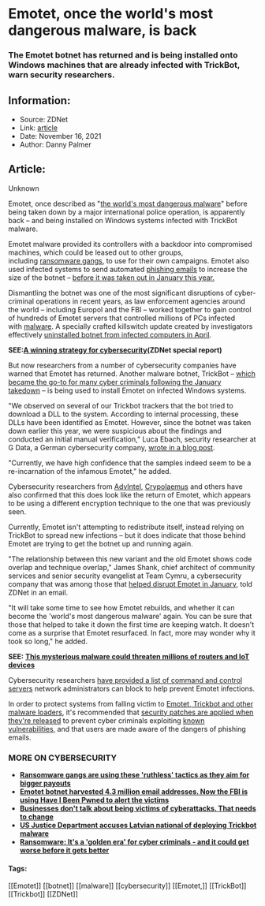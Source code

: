 # Emotet, once the world's most dangerous malware, is back
### The Emotet botnet has returned and is being installed onto Windows machines that are already infected with TrickBot, warn security researchers.

## Information:
+ Source: ZDNet
+ Link: [article](https://www.zdnet.com/article/emotet-once-the-worlds-most-dangerous-malware-is-back/)
+ Date: November 16, 2021
+ Author: Danny Palmer


## Article:
Unknown

Emotet, once described as "[the world's most dangerous malware](https://www.europol.europa.eu/newsroom/news/world%E2%80%99s-most-dangerous-malware-emotet-disrupted-through-global-action)" before being taken down by a major international police operation, is apparently back – and being installed on Windows systems infected with TrickBot malware.

Emotet malware provided its controllers with a backdoor into compromised machines, which could be leased out to other groups, including [ransomware gangs](https://www.zdnet.com/article/have-we-reached-peak-ransomware-how-the-internets-biggest-security-problem-has-grown-and-what-happens-next/), to use for their own campaigns. Emotet also used infected systems to send automated [phishing emails](https://www.zdnet.com/article/what-is-phishing-how-to-protect-yourself-from-scam-emails-and-more/) to increase the size of the botnet – [before it was taken out in January this year.](https://www.zdnet.com/article/emotet-worlds-most-dangerous-malware-botnet-disrupted-by-international-police-operation/)  


Dismantling the botnet was one of the most significant disruptions of cyber-criminal operations in recent years, as law enforcement agencies around the world – including Europol and the FBI – worked together to gain control of hundreds of Emotet servers that controlled millions of PCs infected with [malware](https://www.zdnet.com/article/what-is-malware-everything-you-need-to-know-about-viruses-trojans-and-malicious-software/). A specially crafted killswitch update created by investigators effectively [uninstalled botnet from infected computers in April](https://www.zdnet.com/article/police-just-delivered-this-killswitch-update-to-finish-off-a-notorious-botnet/). 

****SEE:****[****A winning strategy for cybersecurity****](http://www.zdnet.com/topic/a-winning-strategy-for-cybersecurity/?ftag=CMG-01-10aaa1b)****(ZDNet special report)****

But now researchers from a number of cybersecurity companies have warned that Emotet has returned. Another malware botnet, TrickBot – [which became the go-to for many cyber criminals following the January takedown](https://www.zdnet.com/article/this-trojan-malware-is-now-your-biggest-security-headache/) – is being used to install Emotet on infected Windows systems. 

"We observed on several of our Trickbot trackers that the bot tried to download a DLL to the system. According to internal processing, these DLLs have been identified as Emotet. However, since the botnet was taken down earlier this year, we were suspicious about the findings and conducted an initial manual verification," Luca Ebach, security researcher at G Data, a German cybersecurity company, [wrote in a blog post](https://cyber.wtf/2021/11/15/guess-whos-back/). 

"Currently, we have high confidence that the samples indeed seem to be a re-incarnation of the infamous Emotet," he added. 






Cybersecurity researchers from [AdvIntel,](https://twitter.com/VK_Intel/status/1460308855129313281) [Crypolaemus](https://twitter.com/Cryptolaemus1/status/1460403592658145283) and others have also confirmed that this does look like the return of Emotet, which appears to be using a different encryption technique to the one that was previously seen. 

Currently, Emotet isn't attempting to redistribute itself, instead relying on TrickBot to spread new infections – but it does indicate that those behind Emotet are trying to get the botnet up and running again. 

"The relationship between this new variant and the old Emotet shows code overlap and technique overlap," James Shank, chief architect of community services and senior security evangelist at Team Cymru, a cybersecurity company that was among those that [helped disrupt Emotet in January](https://www.zdnet.com/article/for-six-months-security-researchers-have-secretly-distributed-an-emotet-vaccine-across-the-world/), told ZDNet in an email.   

"It will take some time to see how Emotet rebuilds, and whether it can become the 'world's most dangerous malware' again. You can be sure that those that helped to take it down the first time are keeping watch. It doesn't come as a surprise that Emotet resurfaced. In fact, more may wonder why it took so long," he added. 

**SEE:** [**This mysterious malware could threaten millions of routers and IoT devices**](https://www.zdnet.com/article/this-mysterious-malware-could-threaten-millions-of-routers-and-iot-devices/#link=%7B%22linkText%22:%22This%20mysterious%20malware%20could%20threaten%20millions%20of%20routers%20and%20IoT%20devices%22,%22target%22:%22_blank%22,%22href%22:%22https://www.zdnet.com/article/this-mysterious-malware-could-threaten-millions-of-routers-and-iot-devices/%22,%22role%22:%22standard%22,%22absolute%22:%22%22%7D)

Cybersecurity researchers [have provided a list of command and control servers](https://twitter.com/abuse_ch/status/1460308766767915013) network administrators can block to help prevent Emotet infections. 

In order to protect systems from falling victim to [Emotet, Trickbot and other malware loaders](https://www.europol.europa.eu/newsroom/news/world%E2%80%99s-most-dangerous-malware-emotet-disrupted-through-global-action), it's recommended that [security patches are applied when they're released](https://www.zdnet.com/article/cybersecurity-how-to-get-your-software-patching-strategy-right-and-keep-the-hackers-at-bay/) to prevent cyber criminals exploiting [known vulnerabilities,](https://www.zdnet.com/article/these-software-bugs-are-years-old-but-businesses-still-arent-patching-them/) and that users are made aware of the dangers of phishing emails. 

### **MORE ON CYBERSECURITY**

* [**Ransomware gangs are using these 'ruthless' tactics as they aim for bigger payouts**](https://www.zdnet.com/article/ransomware-gangs-are-now-using-ruthless-tactics-as-they-aim-for-bigger-payouts/)
* [**Emotet botnet harvested 4.3 million email addresses. Now the FBI is using Have I Been Pwned to alert the victims**](https://www.zdnet.com/article/emotet-botnet-harvested-4-3-million-email-addresses-now-the-fbi-is-using-have-i-been-pwned-to-alert-the-victims/)
* [**Businesses don't talk about being victims of cyberattacks. That needs to change**](https://www.zdnet.com/article/businesses-dont-talk-about-being-victims-of-cyberattacks-that-needs-to-change/)
* [**US Justice Department accuses Latvian national of deploying Trickbot malware**](https://www.zdnet.com/article/us-justice-department-accuses-latvian-national-of-creating-and-deploying-trickbot-malware/)
* [**Ransomware: It's a 'golden era' for cyber criminals - and it could get worse before it gets better**](https://www.zdnet.com/article/ransomware-its-a-golden-era-for-cyber-criminals-and-it-could-get-worse-before-it-gets-better/)





#### Tags:
[[Emotet]] [[botnet]] [[malware]] [[cybersecurity]] [[Emotet,]] [[TrickBot]] [[Trickbot]] [[ZDNet]]
